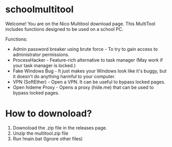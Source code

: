 # schoolmultitool
Welcome! You are on the Nico Multitool download page.
This MultiTool includes functions designed to be used on a school PC.

Functions: 
  - Admin password breaker using brute force - To try to gain access to administrator permissions.
  - ProcessHacker - Feature-rich alternative to task manager (May work if your task manager is locked.)
  - Fake Windows Bug - It just makes your Windows look like it's buggy, but it doesn't do anything harmful to your computer.
  - VPN (SoftEther) - Open a VPN. It can be useful to bypass locked pages.
  - Open hideme Proxy - Opens a proxy (hide.me) that can be used to bypass locked pages.

# How to downoload?
1. Downoload the .zip file in the releases page. 
2. Unzip the multitool.zip file
3. Run !main.bat (Ignore other files)
  
